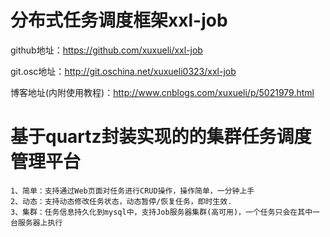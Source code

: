 # 分布式任务调度框架xxl-job
github地址：https://github.com/xuxueli/xxl-job

git.osc地址：http://git.oschina.net/xuxueli0323/xxl-job

博客地址(内附使用教程)：http://www.cnblogs.com/xuxueli/p/5021979.html
	
# 基于quartz封装实现的的集群任务调度管理平台
	1、简单：支持通过Web页面对任务进行CRUD操作，操作简单，一分钟上手
	2、动态：支持动态修改任务状态，动态暂停/恢复任务，即时生效.
	3、集群：任务信息持久化到mysql中，支持Job服务器集群(高可用)，一个任务只会在其中一台服务器上执行
